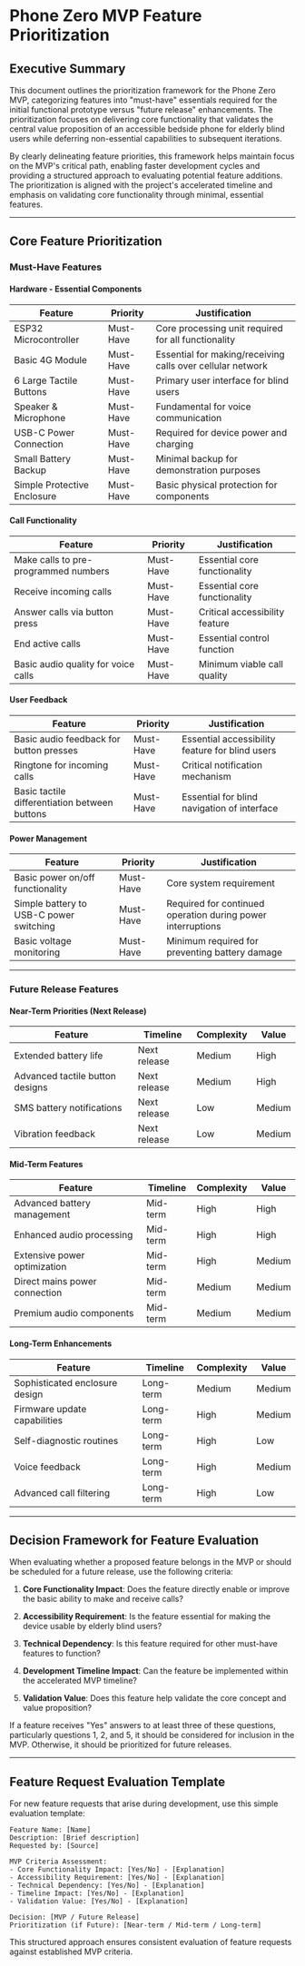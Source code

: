 # Phone Zero MVP Feature Prioritization

## Executive Summary

This document outlines the prioritization framework for the Phone Zero MVP, categorizing features into "must-have" essentials required for the initial functional prototype versus "future release" enhancements. The prioritization focuses on delivering core functionality that validates the central value proposition of an accessible bedside phone for elderly blind users while deferring non-essential capabilities to subsequent iterations.

By clearly delineating feature priorities, this framework helps maintain focus on the MVP's critical path, enabling faster development cycles and providing a structured approach to evaluating potential feature additions. The prioritization is aligned with the project's accelerated timeline and emphasis on validating core functionality through minimal, essential features.

---

## Core Feature Prioritization

### Must-Have Features

#### Hardware - Essential Components

| Feature | Priority | Justification |
|---------|----------|---------------|
| ESP32 Microcontroller | Must-Have | Core processing unit required for all functionality |
| Basic 4G Module | Must-Have | Essential for making/receiving calls over cellular network |
| 6 Large Tactile Buttons | Must-Have | Primary user interface for blind users |
| Speaker & Microphone | Must-Have | Fundamental for voice communication |
| USB-C Power Connection | Must-Have | Required for device power and charging |
| Small Battery Backup | Must-Have | Minimal backup for demonstration purposes |
| Simple Protective Enclosure | Must-Have | Basic physical protection for components |

#### Call Functionality

| Feature | Priority | Justification |
|---------|----------|---------------|
| Make calls to pre-programmed numbers | Must-Have | Essential core functionality |
| Receive incoming calls | Must-Have | Essential core functionality |
| Answer calls via button press | Must-Have | Critical accessibility feature |
| End active calls | Must-Have | Essential control function |
| Basic audio quality for voice calls | Must-Have | Minimum viable call quality |

#### User Feedback

| Feature | Priority | Justification |
|---------|----------|---------------|
| Basic audio feedback for button presses | Must-Have | Essential accessibility feature for blind users |
| Ringtone for incoming calls | Must-Have | Critical notification mechanism |
| Basic tactile differentiation between buttons | Must-Have | Essential for blind navigation of interface |

#### Power Management

| Feature | Priority | Justification |
|---------|----------|---------------|
| Basic power on/off functionality | Must-Have | Core system requirement |
| Simple battery to USB-C power switching | Must-Have | Required for continued operation during power interruptions |
| Basic voltage monitoring | Must-Have | Minimum required for preventing battery damage |

---

### Future Release Features

#### Near-Term Priorities (Next Release)

| Feature | Timeline | Complexity | Value |
|---------|----------|------------|-------|
| Extended battery life | Next release | Medium | High |
| Advanced tactile button designs | Next release | Medium | High |
| SMS battery notifications | Next release | Low | Medium |
| Vibration feedback | Next release | Low | Medium |

#### Mid-Term Features

| Feature | Timeline | Complexity | Value |
|---------|----------|------------|-------|
| Advanced battery management | Mid-term | High | High |
| Enhanced audio processing | Mid-term | High | High |
| Extensive power optimization | Mid-term | High | Medium |
| Direct mains power connection | Mid-term | Medium | Medium |
| Premium audio components | Mid-term | Medium | Medium |

#### Long-Term Enhancements

| Feature | Timeline | Complexity | Value |
|---------|----------|------------|-------|
| Sophisticated enclosure design | Long-term | Medium | Medium |
| Firmware update capabilities | Long-term | High | Medium |
| Self-diagnostic routines | Long-term | High | Low |
| Voice feedback | Long-term | High | Medium |
| Advanced call filtering | Long-term | High | Low |

---

## Decision Framework for Feature Evaluation

When evaluating whether a proposed feature belongs in the MVP or should be scheduled for a future release, use the following criteria:

1. **Core Functionality Impact**: Does the feature directly enable or improve the basic ability to make and receive calls?

2. **Accessibility Requirement**: Is the feature essential for making the device usable by elderly blind users?

3. **Technical Dependency**: Is this feature required for other must-have features to function?

4. **Development Timeline Impact**: Can the feature be implemented within the accelerated MVP timeline?

5. **Validation Value**: Does this feature help validate the core concept and value proposition?

If a feature receives "Yes" answers to at least three of these questions, particularly questions 1, 2, and 5, it should be considered for inclusion in the MVP. Otherwise, it should be prioritized for future releases.

---

## Feature Request Evaluation Template

For new feature requests that arise during development, use this simple evaluation template:

```text
Feature Name: [Name]
Description: [Brief description]
Requested by: [Source]

MVP Criteria Assessment:
- Core Functionality Impact: [Yes/No] - [Explanation]
- Accessibility Requirement: [Yes/No] - [Explanation]
- Technical Dependency: [Yes/No] - [Explanation]
- Timeline Impact: [Yes/No] - [Explanation]
- Validation Value: [Yes/No] - [Explanation]

Decision: [MVP / Future Release]
Prioritization (if Future): [Near-term / Mid-term / Long-term]
```

This structured approach ensures consistent evaluation of feature requests against established MVP criteria.
